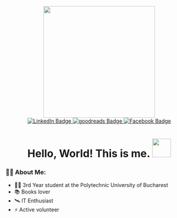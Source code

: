 <div id="header" align="center">
  <img src="https://64.media.tumblr.com/a0327431d3a28ea89ce3c7fb7a6b5899/tumblr_op5wogT62C1wo8ldmo1_500.gifv" width="300"/>

  <div id="badges">
    <a href="https://www.linkedin.com/in/alexandra-liferi-0b1361206/">
      <img src="https://img.shields.io/badge/LinkedIn-blue?style=for-the-badge&logo=linkedin&logoColor=white" alt="LinkedIn Badge"/>
    </a>    
     <a href="https://www.goodreads.com/user/show/43559274-ela">
      <img src="https://img.shields.io/badge/Goodreads-gray?style=for-the-badge&logo=goodreads&logoColor=white" alt="goodreads Badge"/>
    </a>  
    <a href="https://www.facebook.com/Liferi.Alexandra.Elena">
      <img src="https://img.shields.io/badge/Facebook-blue?style=for-the-badge&logo=facebook&logoColor=white" alt="Facebook Badge"/>
    </a>
    <h1>
      Hello, World! This is me. 
      <img src="https://i.pinimg.com/originals/cf/72/34/cf72349b20d04ebb047141bc851e9cc9.png" width="50px"/>
    </h1>
  </div>
</div>






### 👨‍💻 About Me:

- 👷‍♂️	3rd Year student at the Polytechnic University of Bucharest
- 📚 Books lover
- 🛰️ IT Enthusiast 
- ⚡ Active volunteer 
